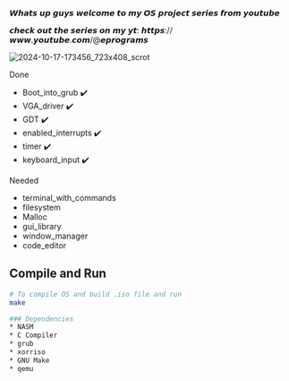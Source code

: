 𝙒𝙝𝙖𝙩𝙨 𝙪𝙥 𝙜𝙪𝙮𝙨 𝙬𝙚𝙡𝙘𝙤𝙢𝙚 𝙩𝙤 𝙢𝙮 𝙊𝙎 𝙥𝙧𝙤𝙟𝙚𝙘𝙩 𝙨𝙚𝙧𝙞𝙚𝙨 𝙛𝙧𝙤𝙢 𝙮𝙤𝙪𝙩𝙪𝙗𝙚

𝙘𝙝𝙚𝙘𝙠 𝙤𝙪𝙩 𝙩𝙝𝙚 𝙨𝙚𝙧𝙞𝙚𝙨 𝙤𝙣 𝙢𝙮 𝙮𝙩: 𝙝𝙩𝙩𝙥𝙨://𝙬𝙬𝙬.𝙮𝙤𝙪𝙩𝙪𝙗𝙚.𝙘𝙤𝙢/@𝙚𝙥𝙧𝙤𝙜𝙧𝙖𝙢𝙨

![2024-10-17-173456_723x408_scrot](https://github.com/user-attachments/assets/01662f1e-1d9c-4500-a71b-5f7786cfcb50)

Done
  - Boot_into_grub ✔️
  - VGA_driver ✔️
  - GDT ✔️
  - enabled_interrupts ✔️
  - timer ✔️
  - keyboard_input ✔️

Needed
  - terminal_with_commands 
  - filesystem 
  - Malloc 
  - gui_library 
  - window_manager 
  - code_editor

## Compile and Run
``` sh
# To compile OS and build .iso file and run
make

### Dependencies 
* NASM
* C Compiler
* grub
* xorriso
* GNU Make
* qemu
  
